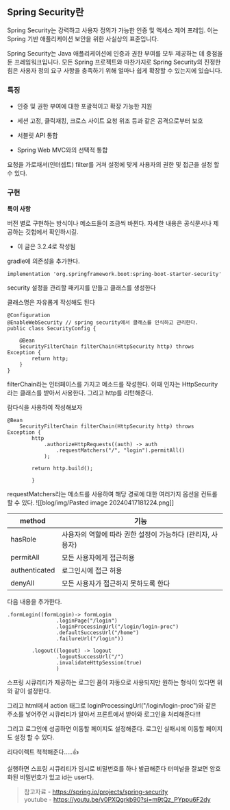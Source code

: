 
## Spring Security란


Spring Security는 강력하고 사용자 정의가 가능한 인증 및 액세스 제어 프레임. 이는 Spring 기반 애플리케이션 보안을 위한 사실상의 표준입니다.

Spring Security는 Java 애플리케이션에 인증과 권한 부여를 모두 제공하는 데 중점을 둔 프레임워크입니다. 모든 Spring 프로젝트와 마찬가지로 Spring Security의 진정한 힘은 사용자 정의 요구 사항을 충족하기 위해 얼마나 쉽게 확장할 수 있는지에 있습니다.

### 특징

- 인증 및 권한 부여에 대한 포괄적이고 확장 가능한 지원

- 세션 고정, 클릭재킹, 크로스 사이트 요청 위조 등과 같은 공격으로부터 보호

- 서블릿 API 통합

- Spring Web MVC와의 선택적 통합


요청을 가로채서(인터셉트) filter를 거쳐 설정에 맞게 사용자의 권한 및 접근을 설정 할 수 있다.





### 구현

**특이 사항**

버전 별로 구현하는 방식이나 메소드들이 조금씩 바뀐다. 
자세한 내용은 공식문서나 제공하는 깃헙에서 확인하시길.
- 이 글은 3.2.4로 작성됨

gradle에 의존성을 추가한다.

```implementation 'org.springframework.boot:spring-boot-starter-security'```


security 설정을 관리할 패키지를 만들고 클래스를 생성한다

클래스명은 자유롭게 작성해도 된다


```
@Configuration
@EnableWebSecurity // spring security에서 클래스를 인식하고 관리한다.
public class SecurityConfig {

	@Bean
    SecurityFilterChain filterChain(HttpSecurity http) throws Exception {
		return http;
	}
}
```


filterChain라는 인터페이스를 가지고 메소드를 작성한다. 이때 인자는 HttpSecurity라는 클래스를 받아서 사용한다.
그리고 http를 리턴해준다.

람다식을 사용하여 작성해보자

```
@Bean
    SecurityFilterChain filterChain(HttpSecurity http) throws Exception {
		http
			.authorizeHttpRequests((auth) -> auth
				.requestMatchers("/", "login").permitAll()
			);
			
		return http.build();
		
		}
```




requestMatchers라는 메소드를 사용하여 해당 경로에 대한 여러가지 옵션을 컨트롤 할 수 있다.
![[blog/img/Pasted image 20240417181224.png]]

| method        | 기능                                 |
| ------------- | ---------------------------------- |
| hasRole       | 사용자의 역할에 따라 권한 설정이 가능하다 (관리자, 사용자) |
| permitAll     | 모든 사용자에게 접근허용                      |
| authenticated | 로그인시에 접근 허용                        |
| denyAll       | 모든 사용자가 접근하지 못하도록 한다               |

다음 내용을 추가한다.
```
.formLogin((formLogin)-> formLogin
				.loginPage("/login")
				.loginProcessingUrl("/login/login-proc")
				.defaultSuccessUrl("/home")
				.failureUrl("/login"))
				
		.logout((logout) -> logout
				.logoutSuccessUrl("/")
				.invalidateHttpSession(true)
                )
```

스프링 시큐리티가 제공하는 로그인 폼이 자동으로 사용되지만 원하는 형식이 있다면
위와 같이 설정한다.

그리고 html에서 action 태그로 loginProcessingUrl("/login/login-proc")와 같은 주소를 넣어주면 시큐리티가 알아서 프론트에서 받아와 로그인을 처리해준다!!!

그리고 로그인에 성공하면 이동할 페이지도 설정해준다.
로그인 실패시에 이동할 페이지도 설정 할 수 있다.

리다이렉트 척척해준다.....👍

실행하면 스프링 시큐리티가 임시로 비밀번호를 하나 발급해준다
터미널을 잘보면 암호화된 비밀번호가 있고 id는 user다.



>참고자료 - https://spring.io/projects/spring-security  
>youtube - https://youtu.be/y0PXQgrkb90?si=m9tQz_PYppu6F2dy